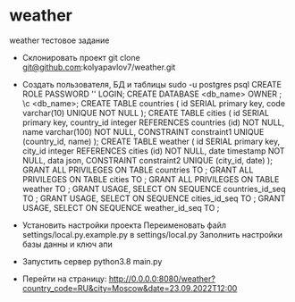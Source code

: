 # weather
weather тестовое задание

- Склонировать проект
  git clone git@github.com:kolyapavlov7/weather.git

- Создать пользователя, БД и таблицы
  sudo -u postgres psql
  CREATE ROLE <role> PASSWORD '<password>' LOGIN;
  CREATE DATABASE <db_name> OWNER <role>;
  \c <db_name>;
  CREATE TABLE countries (
    id SERIAL primary key,
    code varchar(10) UNIQUE NOT NULL
  );
  CREATE TABLE cities (
    id SERIAL primary key,
    country_id integer REFERENCES countries (id) NOT NULL,
    name varchar(100) NOT NULL,
    CONSTRAINT constraint1 UNIQUE (country_id, name)
  );
  CREATE TABLE weather (
    id SERIAL primary key,
    city_id integer REFERENCES cities (id) NOT NULL,
    date timestamp NOT NULL,
    data json,
    CONSTRAINT constraint2 UNIQUE (city_id, date)
  );
  GRANT ALL PRIVILEGES ON TABLE countries TO <role>;
  GRANT ALL PRIVILEGES ON TABLE cities TO <role>;
  GRANT ALL PRIVILEGES ON TABLE weather TO <role>;
  GRANT USAGE, SELECT ON SEQUENCE countries_id_seq TO <role>;
  GRANT USAGE, SELECT ON SEQUENCE cities_id_seq TO <role>;
  GRANT USAGE, SELECT ON SEQUENCE weather_id_seq TO <role>;

- Установить настройки проекта
  Переименовать файл settings/local.py.example.py в settings/local.py 
  Заполнить настройки базы данны и ключ апи

- Запустить сервер
  python3.8 main.py

- Перейти на страницу:
  http://0.0.0.0:8080/weather?country_code=RU&city=Moscow&date=23.09.2022T12:00
